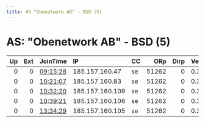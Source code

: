 ```yaml
---
title: AS "Obenetwork AB" - BSD (5)
---
```


# AS: "Obenetwork AB" - BSD (5)

|   Up |   Ext | JoinTime                                                                                            | IP              | CC   |   ORp |   Dirp | Version   | Contact   | Nickname   |   eFamMembers |
|-----:|------:|:----------------------------------------------------------------------------------------------------|:----------------|:-----|------:|-------:|:----------|:----------|:-----------|--------------:|
|    0 |     0 | [09:15:28](https://metrics.torproject.org/rs.html#details/96B36A01B12227F132BE5A96433A1577B7DA285F) | 185.157.160.47  | se   | 51262 |      0 | 0.3.2.10  | None      | orionstars |             1 |
|    0 |     0 | [10:21:07](https://metrics.torproject.org/rs.html#details/68957852E37E845D3353F45534E6B6818B9E79CF) | 185.157.160.83  | se   | 51262 |      0 | 0.3.3.7   | None      | vlkorion   |             1 |
|    0 |     0 | [10:32:20](https://metrics.torproject.org/rs.html#details/D47E5506193CFFA9F8CB8C49DBA12202F45B2052) | 185.157.160.109 | se   | 51262 |      0 | 0.3.3.7   | None      | vlkorion   |             1 |
|    0 |     0 | [10:39:21](https://metrics.torproject.org/rs.html#details/34B3D13B45FD8C17D2745836C53DAC7FCABA7FCD) | 185.157.160.106 | se   | 51262 |      0 | 0.3.3.7   | None      | vlkorion   |             1 |
|    0 |     0 | [13:34:29](https://metrics.torproject.org/rs.html#details/0BAF7176D4088A517CC6F57F46D9267E4D8C63DE) | 185.157.160.105 | se   | 51262 |      0 | 0.3.3.7   | None      | stars      |             1 |
